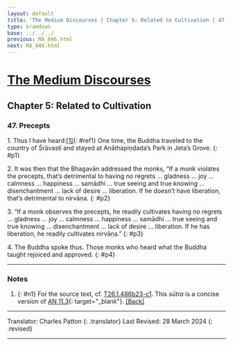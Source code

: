 ```yaml
---
layout: default
title: 'The Medium Discourses | Chapter 5: Related to Cultivation | 47. Precepts'
type: kramdown
base: ../../../
previous: MA_046.html
next: MA_048.html
---
```


# [The Medium Discourses](index.html)
## Chapter 5: Related to Cultivation
### 47. Precepts

1\. Thus I have heard:[\[1\]](#n1){: #ref1} One time, the Buddha traveled to the country of Śrāvastī and stayed at Anāthapiṇḍada’s Park in Jeta’s Grove.
{: #p1}

2\. It was then that the Bhagavān addressed the monks, “If a monk violates the precepts, that’s detrimental to having no regrets … gladness … joy … calmness … happiness … samādhi … true seeing and true knowing … disenchantment … lack of desire … liberation. If he doesn’t have liberation, that’s detrimental to nirvāṇa.
{: #p2}

3\. “If a monk observes the precepts, he readily cultivates having no regrets … gladness … joy … calmness … happiness … samādhi … true seeing and true knowing … disenchantment … lack of desire … liberation. If he has liberation, he readily cultivates nirvāṇa.”
{: #p3}

4\. The Buddha spoke thus. Those monks who heard what the Buddha taught rejoiced and approved.
{: #p4}

---

### Notes

1. {: #n1} For the source text, cf. <a href="https://cbetaonline.dila.edu.tw/zh/T01n0026_p0486b23" target="_blank">T26.1.486b23-c1</a>. This <em>sūtra</em> is a concise version of [AN 11.3](https://suttacentral.net/an11.3){: target="_blank"}. [\[Back\]](#ref1)

---

Translator: Charles Patton
{: .translator}
Last Revised: 28 March 2024
{: .revised}

---